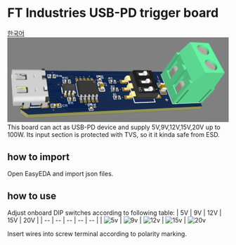 # FT Industries USB-PD trigger board
[한국어](https://github.com/FTIndustries/PD-trigger/blob/main/readme-ko.md)\
![preview](https://github.com/FTIndustries/PD-trigger/blob/main/3dpreview.png?raw=true)\
This board can act as USB-PD device and supply 5V,9V,12V,15V,20V up to 100W. Its input section is protected with TVS, so it it kinda safe from ESD.
## how to import
Open EasyEDA and import json files.
## how to use
Adjust onboard DIP switches according to following table:
| 5V | 9V | 12V | 15V | 20V |
| -- | -- | -- | -- | -- |
| ![5v](https://github.com/FTIndustries/PD-trigger/assets/47267045/c7051947-fa71-4dee-8336-95623b4c70dd) | ![9v](https://github.com/FTIndustries/PD-trigger/assets/47267045/9755a13f-17da-4a07-9b31-d81bfeb7c1b1) | ![12v](https://github.com/FTIndustries/PD-trigger/assets/47267045/71fb0efc-6302-42a0-b88a-1ffe396cda64) | ![15v](https://github.com/FTIndustries/PD-trigger/assets/47267045/86bb44fe-69bd-4e2c-898a-720c67f6369a) | ![20v](https://github.com/FTIndustries/PD-trigger/assets/47267045/e8ee79c5-8365-4a6d-a51c-54bfc3ef8718)

Insert wires into screw terminal according to polarity marking.